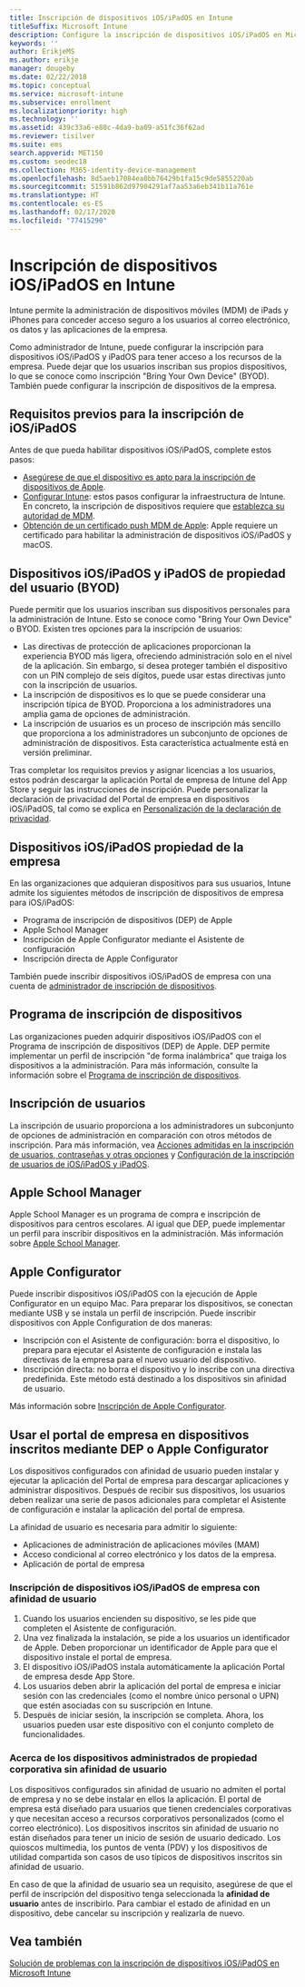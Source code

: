 ```yaml
---
title: Inscripción de dispositivos iOS/iPadOS en Intune
titleSuffix: Microsoft Intune
description: Configure la inscripción de dispositivos iOS/iPadOS en Microsoft Intune.
keywords: ''
author: ErikjeMS
ms.author: erikje
manager: dougeby
ms.date: 02/22/2018
ms.topic: conceptual
ms.service: microsoft-intune
ms.subservice: enrollment
ms.localizationpriority: high
ms.technology: ''
ms.assetid: 439c33a6-e80c-4da9-ba09-a51fc36f62ad
ms.reviewer: tisilver
ms.suite: ems
search.appverid: MET150
ms.custom: seodec18
ms.collection: M365-identity-device-management
ms.openlocfilehash: 8d5aeb17084ea0bb76429b1fa15c9de5855220ab
ms.sourcegitcommit: 51591b862d97904291af7aa53a6eb341b11a761e
ms.translationtype: HT
ms.contentlocale: es-ES
ms.lasthandoff: 02/17/2020
ms.locfileid: "77415290"
---
```

# <a name="enroll-iosipados-devices-in-intune"></a>Inscripción de dispositivos iOS/iPadOS en Intune

Intune permite la administración de dispositivos móviles (MDM) de iPads y iPhones para conceder acceso seguro a los usuarios al correo electrónico, os datos y las aplicaciones de la empresa.

Como administrador de Intune, puede configurar la inscripción para dispositivos iOS/iPadOS y iPadOS para tener acceso a los recursos de la empresa. Puede dejar que los usuarios inscriban sus propios dispositivos, lo que se conoce como inscripción "Bring Your Own Device" (BYOD). También puede configurar la inscripción de dispositivos de la empresa.

## <a name="prerequisites-for-iosipados-enrollment"></a>Requisitos previos para la inscripción de iOS/iPadOS

Antes de que pueda habilitar dispositivos iOS/iPadOS, complete estos pasos:

- [Asegúrese de que el dispositivo es apto para la inscripción de dispositivos de Apple](https://support.apple.com/en-us/HT204142#eligibility).
- [Configurar Intune](../fundamentals/setup-steps.md): estos pasos configurar la infraestructura de Intune. En concreto, la inscripción de dispositivos requiere que [establezca su autoridad de MDM](../fundamentals/mdm-authority-set.md).
- [Obtención de un certificado push MDM de Apple](apple-mdm-push-certificate-get.md): Apple requiere un certificado para habilitar la administración de dispositivos iOS/iPadOS y macOS.

## <a name="user-owned-iosipados-and-ipados-devices-byod"></a>Dispositivos iOS/iPadOS y iPadOS de propiedad del usuario (BYOD)

Puede permitir que los usuarios inscriban sus dispositivos personales para la administración de Intune. Esto se conoce como "Bring Your Own Device" o BYOD. Existen tres opciones para la inscripción de usuarios:
- Las directivas de protección de aplicaciones proporcionan la experiencia BYOD más ligera, ofreciendo administración solo en el nivel de la aplicación. Sin embargo, si desea proteger también el dispositivo con un PIN complejo de seis dígitos, puede usar estas directivas junto con la inscripción de usuarios.
- La inscripción de dispositivos es lo que se puede considerar una inscripción típica de BYOD. Proporciona a los administradores una amplia gama de opciones de administración.
- La inscripción de usuarios es un proceso de inscripción más sencillo que proporciona a los administradores un subconjunto de opciones de administración de dispositivos. Esta característica actualmente está en versión preliminar. 

Tras completar los requisitos previos y asignar licencias a los usuarios, estos podrán descargar la aplicación Portal de empresa de Intune del App Store y seguir las instrucciones de inscripción. Puede personalizar la declaración de privacidad del Portal de empresa en dispositivos iOS/iPadOS, tal como se explica en [Personalización de la declaración de privacidad](../apps/company-portal-app.md#privacy-statement-customization).

## <a name="company-owned-iosipados-devices"></a>Dispositivos iOS/iPadOS propiedad de la empresa

En las organizaciones que adquieran dispositivos para sus usuarios, Intune admite los siguientes métodos de inscripción de dispositivos de empresa para iOS/iPadOS:

- Programa de inscripción de dispositivos (DEP) de Apple
- Apple School Manager
- Inscripción de Apple Configurator mediante el Asistente de configuración
- Inscripción directa de Apple Configurator

También puede inscribir dispositivos iOS/iPadOS de empresa con una cuenta de [administrador de inscripción de dispositivos](device-enrollment-manager-enroll.md).

## <a name="device-enrollment-program"></a>Programa de inscripción de dispositivos

Las organizaciones pueden adquirir dispositivos iOS/iPadOS con el Programa de inscripción de dispositivos (DEP) de Apple. DEP permite implementar un perfil de inscripción "de forma inalámbrica" que traiga los dispositivos a la administración. Para más información, consulte la información sobre el [Programa de inscripción de dispositivos](device-enrollment-program-enroll-ios.md).

## <a name="user-enrollment"></a>Inscripción de usuarios
La inscripción de usuario proporciona a los administradores un subconjunto de opciones de administración en comparación con otros métodos de inscripción. Para más información, vea [Acciones admitidas en la inscripción de usuarios, contraseñas y otras opciones](ios-user-enrollment-supported-actions.md) y [Configuración de la inscripción de usuarios de iOS/iPadOS y iPadOS](ios-user-enrollment.md).

## <a name="apple-school-manager"></a>Apple School Manager

Apple School Manager es un programa de compra e inscripción de dispositivos para centros escolares. Al igual que DEP, puede implementar un perfil para inscribir dispositivos en la administración. Más información sobre [Apple School Manager](apple-school-manager-set-up-ios.md).

## <a name="apple-configurator"></a>Apple Configurator

Puede inscribir dispositivos iOS/iPadOS con la ejecución de Apple Configurator en un equipo Mac. Para preparar los dispositivos, se conectan mediante USB y se instala un perfil de inscripción. Puede inscribir dispositivos con Apple Configuration de dos maneras:

- Inscripción con el Asistente de configuración: borra el dispositivo, lo prepara para ejecutar el Asistente de configuración e instala las directivas de la empresa para el nuevo usuario del dispositivo.
- Inscripción directa: no borra el dispositivo y lo inscribe con una directiva predefinida. Este método está destinado a los dispositivos sin afinidad de usuario.

Más información sobre [Inscripción de Apple Configurator](apple-configurator-enroll-ios.md).

## <a name="use-the-company-portal-on-dep-enrolled-or-apple-configurator-enrolled-devices"></a>Usar el portal de empresa en dispositivos inscritos mediante DEP o Apple Configurator

Los dispositivos configurados con afinidad de usuario pueden instalar y ejecutar la aplicación del Portal de empresa para descargar aplicaciones y administrar dispositivos. Después de recibir sus dispositivos, los usuarios deben realizar una serie de pasos adicionales para completar el Asistente de configuración e instalar la aplicación del portal de empresa.

La afinidad de usuario es necesaria para admitir lo siguiente:

- Aplicaciones de administración de aplicaciones móviles (MAM)
- Acceso condicional al correo electrónico y los datos de la empresa.
- Aplicación de portal de empresa

### <a name="how-users-enroll-corporate-owned-iosipados-devices-with-user-affinity"></a>Inscripción de dispositivos iOS/iPadOS de empresa con afinidad de usuario

1. Cuando los usuarios encienden su dispositivo, se les pide que completen el Asistente de configuración.
2. Una vez finalizada la instalación, se pide a los usuarios un identificador de Apple. Deben proporcionar un identificador de Apple para que el dispositivo instale el portal de empresa.
3. El dispositivo iOS/iPadOS instala automáticamente la aplicación Portal de empresa desde App Store.
4. Los usuarios deben abrir la aplicación del portal de empresa e iniciar sesión con las credenciales (como el nombre único personal o UPN) que estén asociadas con su suscripción en Intune.
5. Después de iniciar sesión, la inscripción se completa. Ahora, los usuarios pueden usar este dispositivo con el conjunto completo de funcionalidades.

### <a name="about-corporate-owned-managed-devices-with-no-user-affinity"></a>Acerca de los dispositivos administrados de propiedad corporativa sin afinidad de usuario

Los dispositivos configurados sin afinidad de usuario no admiten el portal de empresa y no se debe instalar en ellos la aplicación. El portal de empresa está diseñado para usuarios que tienen credenciales corporativas y que necesitan acceso a recursos corporativos personalizados (como el correo electrónico). Los dispositivos inscritos sin afinidad de usuario no están diseñados para tener un inicio de sesión de usuario dedicado. Los quioscos multimedia, los puntos de venta (PDV) y los dispositivos de utilidad compartida son casos de uso típicos de dispositivos inscritos sin afinidad de usuario.

En caso de que la afinidad de usuario sea un requisito, asegúrese de que el perfil de inscripción del dispositivo tenga seleccionada la **afinidad de usuario** antes de inscribirlo. Para cambiar el estado de afinidad en un dispositivo, debe cancelar su inscripción y realizarla de nuevo.

## <a name="see-also"></a>Vea también

[Solución de problemas con la inscripción de dispositivos iOS/iPadOS en Microsoft Intune](https://support.microsoft.com/help/4039809)
